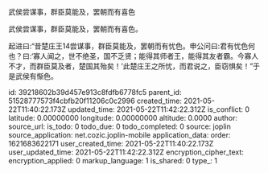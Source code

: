 武侯尝谋事，群臣莫能及，罢朝而有喜色

武侯尝谋事，群臣莫能及，罢朝而有喜色。

起进曰:“昔楚庄王14尝谋事，群臣莫能及，罢朝而有忧色。申公问曰:君有忧色何也？曰:‘寡人闻之，世不绝圣，国不乏贤；能得其师者王，能得其友者霸。今寡人不才，而群臣莫及者，楚国其殆矣！’此楚庄王之所忧，而君说之，臣窃惧矣！”于是武侯有惭色。


id: 39218602b39d457e913c8fdfb6778fc5
parent_id: 51528777573f4cbfb20f11206c0c2996
created_time: 2021-05-22T11:40:22.173Z
updated_time: 2021-05-22T11:42:22.312Z
is_conflict: 0
latitude: 0.00000000
longitude: 0.00000000
altitude: 0.0000
author: 
source_url: 
is_todo: 0
todo_due: 0
todo_completed: 0
source: joplin
source_application: net.cozic.joplin-mobile
application_data: 
order: 1621683622171
user_created_time: 2021-05-22T11:40:22.173Z
user_updated_time: 2021-05-22T11:42:22.312Z
encryption_cipher_text: 
encryption_applied: 0
markup_language: 1
is_shared: 0
type_: 1